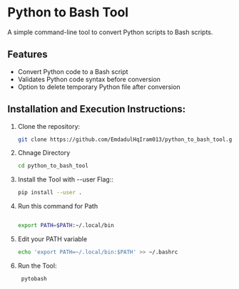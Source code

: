 # Python to Bash Tool

A simple command-line tool to convert Python scripts to Bash scripts.

## Features

- Convert Python code to a Bash script
- Validates Python code syntax before conversion
- Option to delete temporary Python file after conversion
  

## Installation and Execution Instructions:

1. Clone the repository:
   ```bash
   git clone https://github.com/EmdadulHqIram013/python_to_bash_tool.git

2. Chnage Directory
    ```bash
    cd python_to_bash_tool

3. Install the Tool with --user Flag::
   ```bash
   pip install --user .

4. Run this command for Path 
   ```bash
   
   export PATH=$PATH:~/.local/bin
   
5. Edit your PATH variable
   ```bash
   echo 'export PATH=~/.local/bin:$PATH' >> ~/.bashrc

6. Run the Tool:
   ```bash
    pytobash
  


